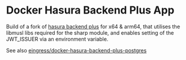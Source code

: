 # Docker Hasura Backend Plus App

Build of a fork of [hasura backend plus](https://github.com/nhost/hasura-backend-plus) for x64 & arm64, that utilises the libmusl libs required for the sharp module, and enables setting of the JWT_ISSUER via an environment variable.

See also [eingress/docker-hasura-backend-plus-postgres](https://github.com/eingress/docker-hasura-backend-plus-postgres)
